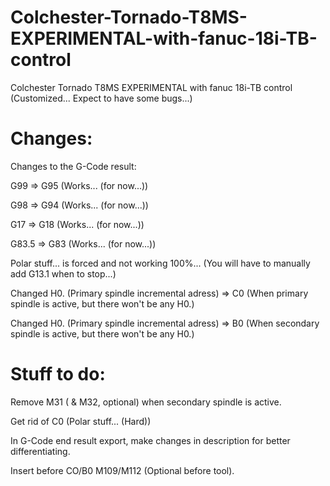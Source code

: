 # Colchester-Tornado-T8MS-EXPERIMENTAL-with-fanuc-18i-TB-control

Colchester Tornado T8MS EXPERIMENTAL with fanuc 18i-TB control (Customized... Expect to have some bugs...)

# Changes:

Changes to the G-Code result:

G99 => G95 (Works... (for now...))

G98 => G94 (Works... (for now...))

G17 => G18 (Works... (for now...))

G83.5 => G83 (Works... (for now...))

Polar stuff... is forced and not working 100%... (You will have to manually add G13.1 when to stop...)

Changed H0. (Primary spindle incremental adress) => C0 (When primary spindle is active, but there won't be any H0.)

Changed H0. (Primary spindle incremental adress) => B0 (When secondary spindle is active, but there won't be any H0.)

# Stuff to do:

Remove M31 ( & M32, optional) when secondary spindle is active.

Get rid of C0 (Polar stuff... (Hard))

In G-Code end result export, make changes in description for better differentiating.

Insert before CO/B0 M109/M112 (Optional before tool).



